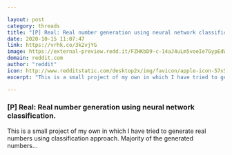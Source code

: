 ```yaml
---

layout: post
category: threads
title: "[P] Real: Real number generation using neural network classification."
date: 2020-10-15 11:07:47
link: https://vrhk.co/3k2vjYG
image: https://external-preview.redd.it/FZHKbD9-c-14aJ4uLm5voeIe7GypEdWb4Tx-Ryp8dTA.jpg?width=596&height=312.041884817&auto=webp&crop=596:312.041884817,smart&s=ad2756295954af1bf1983e365889266649ee8882
domain: reddit.com
author: "reddit"
icon: http://www.redditstatic.com/desktop2x/img/favicon/apple-icon-57x57.png
excerpt: "This is a small project of my own in which I have tried to generate real numbers using classification approach. Majority of the generated numbers..."

---
```


### [P] Real: Real number generation using neural network classification.

This is a small project of my own in which I have tried to generate real numbers using classification approach. Majority of the generated numbers...